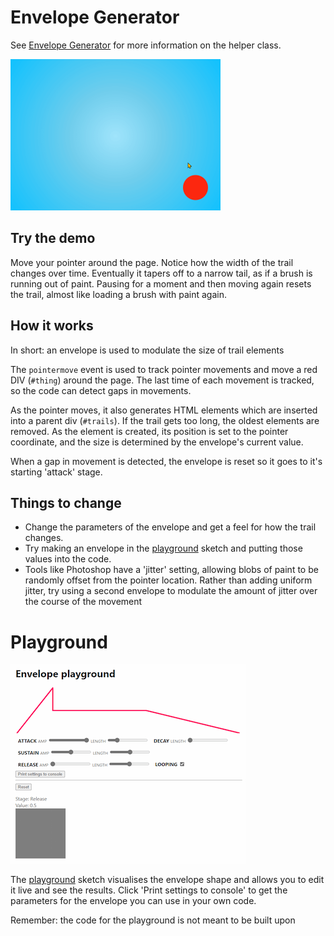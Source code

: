 # Envelope Generator

See [Envelope Generator](Envelope%20Generator.md) for more information on the helper class.

![Demo](demo.gif)

## Try the demo

Move your pointer around the page. Notice how the width of the trail changes over time. Eventually it tapers off to a narrow tail, as if a brush is running out of paint. Pausing for a moment and then moving again resets the trail, almost like loading a brush with paint again.

## How it works

In short: an envelope is used to modulate the size of trail elements

The `pointermove` event is used to track pointer movements and move a red DIV (`#thing`) around the page. The last time of each movement is tracked, so the code can detect gaps in movements.

As the pointer moves, it also generates HTML elements which are inserted into a parent div (`#trails`). If the trail gets too long, the oldest elements are removed. As the element is created, its position is set to the pointer coordinate, and the size is determined by the envelope's current value.

When a gap in movement is detected, the envelope is reset so it goes to it's starting 'attack' stage.


## Things to change

* Change the parameters of the envelope and get a feel for how the trail changes.
* Try making an envelope in the [playground](playground.html) sketch and putting those values into the code.
* Tools like Photoshop have a 'jitter' setting, allowing blobs of paint to be randomly offset from the pointer location. Rather than adding uniform jitter, try using a second envelope to modulate the amount of jitter over the course of the movement

# Playground

![Playground](playground.png)

The [playground](playground.html) sketch visualises the envelope shape and allows you to edit it live and see the results. Click 'Print settings to console' to get the parameters for the envelope you can use in your own code. 

Remember: the code for the playground is not meant to be built upon 


